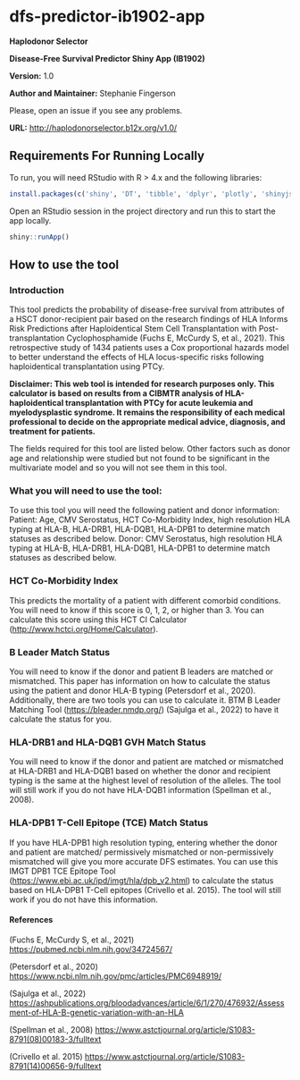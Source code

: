 # dfs-predictor-ib1902-app
**Haplodonor Selector**

**Disease-Free Survival Predictor Shiny App (IB1902)**

**Version:** 1.0

**Author and Maintainer:** Stephanie Fingerson

Please, open an issue if you see any problems.

**URL:** http://haplodonorselector.b12x.org/v1.0/



## Requirements For Running Locally
To run, you will need RStudio with R > 4.x and the following libraries:

``` r
install.packages(c('shiny', 'DT', 'tibble', 'dplyr', 'plotly', 'shinyjs', 'shinyWidgets'))
```

Open an RStudio session in the project directory and run this to start the app locally.
``` r
shiny::runApp()
```

## How to use the tool

### Introduction
This tool predicts the probability of disease-free survival from attributes of a HSCT donor-recipient pair based on the research findings of HLA Informs Risk Predictions after Haploidentical Stem Cell Transplantation with Post-transplantation Cyclophosphamide (Fuchs E, McCurdy S, et al., 2021). This retrospective study of 1434 patients uses a Cox proportional hazards model to better understand the effects of HLA locus-specific risks following haploidentical transplantation using PTCy.

**Disclaimer: This web tool is intended for research purposes only. This calculator is based on results from a CIBMTR analysis of HLA-haploidentical transplantation with PTCy for acute leukemia and myelodysplastic syndrome. It remains the responsibility of each medical professional to decide on the appropriate medical advice, diagnosis, and treatment for patients.**

The fields required for this tool are listed below. Other factors such as donor age and relationship were studied but not found to be significant in the multivariate model and so you will not see them in this tool.

### What you will need to use the tool:
To use this tool you will need the following patient and donor information:
Patient: Age, CMV Serostatus, HCT Co-Morbidity Index, high resolution HLA typing at HLA-B, HLA-DRB1, HLA-DQB1, HLA-DPB1 to determine match statuses as described below.
Donor: CMV Serostatus, high resolution HLA typing at HLA-B, HLA-DRB1, HLA-DQB1, HLA-DPB1 to determine match statuses as described below.

### HCT Co-Morbidity Index
This predicts the mortality of a patient with different comorbid conditions. You will need to know if this score is 0, 1, 2, or higher than 3. You can calculate this score using this HCT CI Calculator (http://www.hctci.org/Home/Calculator).

### B Leader Match Status
You will need to know if the donor and patient B leaders are matched or mismatched. This paper has information on how to calculate the status using the patient and donor HLA-B typing (Petersdorf et al., 2020). Additionally, there are two tools you can use to calculate it. BTM B Leader Matching Tool (https://bleader.nmdp.org/) (Sajulga et al., 2022) to have it calculate the status for you.

### HLA-DRB1 and HLA-DQB1 GVH Match Status
You will need to know if the donor and patient are matched or mismatched at HLA-DRB1 and HLA-DQB1 based on whether the donor and recipient typing is the same at the highest level of resolution of the alleles. The tool will still work if you do not have HLA-DQB1 information (Spellman et al., 2008).

### HLA-DPB1 T-Cell Epitope (TCE) Match Status
If you have HLA-DPB1 high resolution typing, entering whether the donor and patient are matched/ permissively mismatched or non-permissively mismatched will give you more accurate DFS estimates. You can use this IMGT DPB1 TCE Epitope Tool (https://www.ebi.ac.uk/ipd/imgt/hla/dpb_v2.html) to calculate the status based on HLA-DPB1 T-Cell epitopes (Crivello et al. 2015). The tool will still work if you do not have this information.

#### References
(Fuchs E, McCurdy S, et al., 2021) 
https://pubmed.ncbi.nlm.nih.gov/34724567/

(Petersdorf et al., 2020) https://www.ncbi.nlm.nih.gov/pmc/articles/PMC6948919/

(Sajulga et al., 2022)
https://ashpublications.org/bloodadvances/article/6/1/270/476932/Assessment-of-HLA-B-genetic-variation-with-an-HLA

(Spellman et al., 2008) https://www.astctjournal.org/article/S1083-8791(08)00183-3/fulltext

(Crivello et al. 2015) https://www.astctjournal.org/article/S1083-8791(14)00656-9/fulltext
